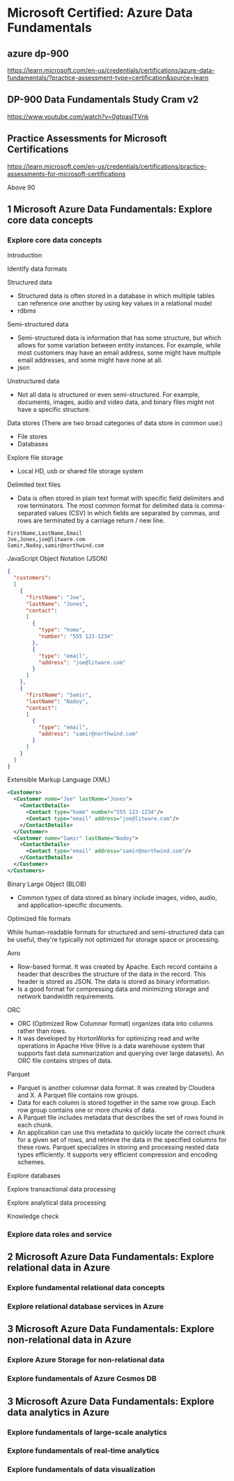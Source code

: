 # Microsoft Certified: Azure Data Fundamentals

## azure dp-900

https://learn.microsoft.com/en-us/credentials/certifications/azure-data-fundamentals/?practice-assessment-type=certification&source=learn


## DP-900 Data Fundamentals Study Cram v2

https://www.youtube.com/watch?v=0gtpasITVnk

## Practice Assessments for Microsoft Certifications

https://learn.microsoft.com/en-us/credentials/certifications/practice-assessments-for-microsoft-certifications

Above 90

## 1 Microsoft Azure Data Fundamentals: Explore core data concepts

### Explore core data concepts

Introduction

Identify data formats

Structured data

* Structured data is often stored in a database in which multiple tables can reference one another by using key values in a relational model
* rdbms

Semi-structured data

* Semi-structured data is information that has some structure, but which allows for some variation between entity instances. For example, while most customers may have an email address, some might have multiple email addresses, and some might have none at all.
* json

Unstructured data

* Not all data is structured or even semi-structured. For example, documents, images, audio and video data, and binary files might not have a specific structure.

Data stores (There are two broad categories of data store in common use:)

* File stores
* Databases

Explore file storage

* Local HD, usb or shared file storage system

Delimited text files

* Data is often stored in plain text format with specific field delimiters and row terminators. The most common format for delimited data is comma-separated values (CSV) in which fields are separated by commas, and rows are terminated by a carriage return / new line.

```csv
FirstName,LastName,Email
Joe,Jones,joe@litware.com
Samir,Nadoy,samir@northwind.com

```

JavaScript Object Notation (JSON)

```json
{
  "customers":
  [
    {
      "firstName": "Joe",
      "lastName": "Jones",
      "contact":
      [
        {
          "type": "home",
          "number": "555 123-1234"
        },
        {
          "type": "email",
          "address": "joe@litware.com"
        }
      ]
    },
    {
      "firstName": "Samir",
      "lastName": "Nadoy",
      "contact":
      [
        {
          "type": "email",
          "address": "samir@northwind.com"
        }
      ]
    }
  ]
}

```

Extensible Markup Language (XML)

```xml
<Customers>
  <Customer name="Joe" lastName="Jones">
    <ContactDetails>
      <Contact type="home" number="555 123-1234"/>
      <Contact type="email" address="joe@litware.com"/>
    </ContactDetails>
  </Customer>
  <Customer name="Samir" lastName="Nadoy">
    <ContactDetails>
      <Contact type="email" address="samir@northwind.com"/>
    </ContactDetails>
  </Customer>
</Customers>

```

Binary Large Object (BLOB)

* Common types of data stored as binary include images, video, audio, and application-specific documents.


Optimized file formats

While human-readable formats for structured and semi-structured data can be useful, they're typically not optimized for storage space or processing.

Avro

* Row-based format. It was created by Apache. Each record contains a header that describes the structure of the data in the record. This header is stored as JSON. The data is stored as binary information.
* Is a good format for compressing data and minimizing storage and network bandwidth requirements.

ORC

* ORC (Optimized Row Columnar format) organizes data into columns rather than rows. 
* It was developed by HortonWorks for optimizing read and write operations in Apache Hive (Hive is a data warehouse system that supports fast data summarization and querying over large datasets). An ORC file contains stripes of data.

Parquet

* Parquet is another columnar data format. It was created by Cloudera and X. A Parquet file contains row groups. 
* Data for each column is stored together in the same row group. Each row group contains one or more chunks of data. 
* A Parquet file includes metadata that describes the set of rows found in each chunk. 
* An application can use this metadata to quickly locate the correct chunk for a given set of rows, and retrieve the data in the specified columns for these rows. Parquet specializes in storing and processing nested data types efficiently. It supports very efficient compression and encoding schemes.



Explore databases

Explore transactional data processing

Explore analytical data processing

Knowledge check


### Explore data roles and service

## 2 Microsoft Azure Data Fundamentals: Explore relational data in Azure

### Explore fundamental relational data concepts

### Explore relational database services in Azure

## 3 Microsoft Azure Data Fundamentals: Explore non-relational data in Azure

### Explore Azure Storage for non-relational data

### Explore fundamentals of Azure Cosmos DB

## 3 Microsoft Azure Data Fundamentals: Explore data analytics in Azure

### Explore fundamentals of large-scale analytics

### Explore fundamentals of real-time analytics

### Explore fundamentals of data visualization

